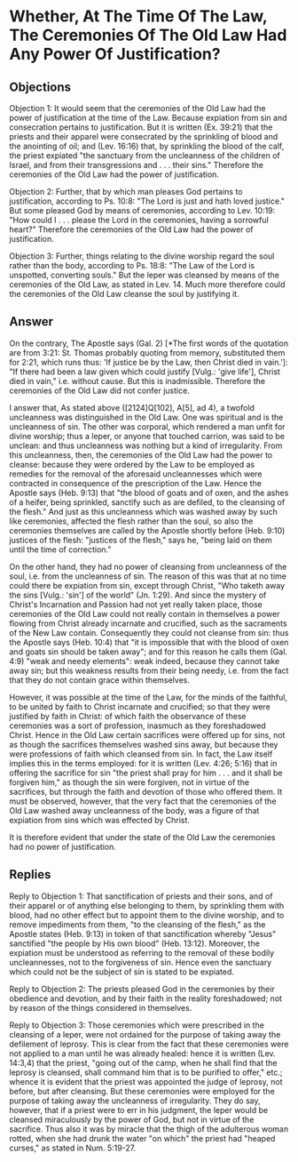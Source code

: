 # Whether, At The Time Of The Law, The Ceremonies Of The Old Law Had Any Power Of Justification?

## Objections

Objection 1: It would seem that the ceremonies of the Old Law had the power of justification at the time of the Law. Because expiation from sin and consecration pertains to justification. But it is written (Ex. 39:21) that the priests and their apparel were consecrated by the sprinkling of blood and the anointing of oil; and (Lev. 16:16) that, by sprinkling the blood of the calf, the priest expiated "the sanctuary from the uncleanness of the children of Israel, and from their transgressions and . . . their sins." Therefore the ceremonies of the Old Law had the power of justification.

Objection 2: Further, that by which man pleases God pertains to justification, according to Ps. 10:8: "The Lord is just and hath loved justice." But some pleased God by means of ceremonies, according to Lev. 10:19: "How could I . . . please the Lord in the ceremonies, having a sorrowful heart?" Therefore the ceremonies of the Old Law had the power of justification.

Objection 3: Further, things relating to the divine worship regard the soul rather than the body, according to Ps. 18:8: "The Law of the Lord is unspotted, converting souls." But the leper was cleansed by means of the ceremonies of the Old Law, as stated in Lev. 14. Much more therefore could the ceremonies of the Old Law cleanse the soul by justifying it.

## Answer

On the contrary, The Apostle says (Gal. 2) [*The first words of the quotation are from 3:21: St. Thomas probably quoting from memory, substituted them for 2:21, which runs thus: 'If justice be by the Law, then Christ died in vain.']: "If there had been a law given which could justify [Vulg.: 'give life'], Christ died in vain," i.e. without cause. But this is inadmissible. Therefore the ceremonies of the Old Law did not confer justice.

I answer that, As stated above ([2124]Q[102], A[5], ad 4), a twofold uncleanness was distinguished in the Old Law. One was spiritual and is the uncleanness of sin. The other was corporal, which rendered a man unfit for divine worship; thus a leper, or anyone that touched carrion, was said to be unclean: and thus uncleanness was nothing but a kind of irregularity. From this uncleanness, then, the ceremonies of the Old Law had the power to cleanse: because they were ordered by the Law to be employed as remedies for the removal of the aforesaid uncleannesses which were contracted in consequence of the prescription of the Law. Hence the Apostle says (Heb. 9:13) that "the blood of goats and of oxen, and the ashes of a heifer, being sprinkled, sanctify such as are defiled, to the cleansing of the flesh." And just as this uncleanness which was washed away by such like ceremonies, affected the flesh rather than the soul, so also the ceremonies themselves are called by the Apostle shortly before (Heb. 9:10) justices of the flesh: "justices of the flesh," says he, "being laid on them until the time of correction."

On the other hand, they had no power of cleansing from uncleanness of the soul, i.e. from the uncleanness of sin. The reason of this was that at no time could there be expiation from sin, except through Christ, "Who taketh away the sins [Vulg.: 'sin'] of the world" (Jn. 1:29). And since the mystery of Christ's Incarnation and Passion had not yet really taken place, those ceremonies of the Old Law could not really contain in themselves a power flowing from Christ already incarnate and crucified, such as the sacraments of the New Law contain. Consequently they could not cleanse from sin: thus the Apostle says (Heb. 10:4) that "it is impossible that with the blood of oxen and goats sin should be taken away"; and for this reason he calls them (Gal. 4:9) "weak and needy elements": weak indeed, because they cannot take away sin; but this weakness results from their being needy, i.e. from the fact that they do not contain grace within themselves.

However, it was possible at the time of the Law, for the minds of the faithful, to be united by faith to Christ incarnate and crucified; so that they were justified by faith in Christ: of which faith the observance of these ceremonies was a sort of profession, inasmuch as they foreshadowed Christ. Hence in the Old Law certain sacrifices were offered up for sins, not as though the sacrifices themselves washed sins away, but because they were professions of faith which cleansed from sin. In fact, the Law itself implies this in the terms employed: for it is written (Lev. 4:26; 5:16) that in offering the sacrifice for sin "the priest shall pray for him . . . and it shall be forgiven him," as though the sin were forgiven, not in virtue of the sacrifices, but through the faith and devotion of those who offered them. It must be observed, however, that the very fact that the ceremonies of the Old Law washed away uncleanness of the body, was a figure of that expiation from sins which was effected by Christ.

It is therefore evident that under the state of the Old Law the ceremonies had no power of justification.

## Replies

Reply to Objection 1: That sanctification of priests and their sons, and of their apparel or of anything else belonging to them, by sprinkling them with blood, had no other effect but to appoint them to the divine worship, and to remove impediments from them, "to the cleansing of the flesh," as the Apostle states (Heb. 9:13) in token of that sanctification whereby "Jesus" sanctified "the people by His own blood" (Heb. 13:12). Moreover, the expiation must be understood as referring to the removal of these bodily uncleannesses, not to the forgiveness of sin. Hence even the sanctuary which could not be the subject of sin is stated to be expiated.

Reply to Objection 2: The priests pleased God in the ceremonies by their obedience and devotion, and by their faith in the reality foreshadowed; not by reason of the things considered in themselves.

Reply to Objection 3: Those ceremonies which were prescribed in the cleansing of a leper, were not ordained for the purpose of taking away the defilement of leprosy. This is clear from the fact that these ceremonies were not applied to a man until he was already healed: hence it is written (Lev. 14:3,4) that the priest, "going out of the camp, when he shall find that the leprosy is cleansed, shall command him that is to be purified to offer," etc.; whence it is evident that the priest was appointed the judge of leprosy, not before, but after cleansing. But these ceremonies were employed for the purpose of taking away the uncleanness of irregularity. They do say, however, that if a priest were to err in his judgment, the leper would be cleansed miraculously by the power of God, but not in virtue of the sacrifice. Thus also it was by miracle that the thigh of the adulterous woman rotted, when she had drunk the water "on which" the priest had "heaped curses," as stated in Num. 5:19-27.